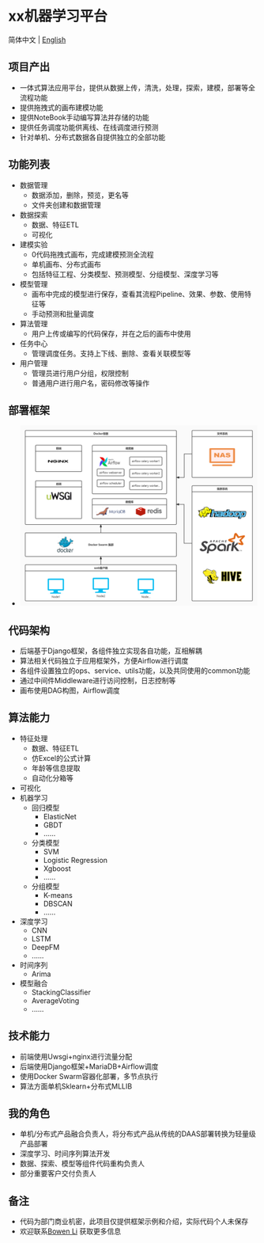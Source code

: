 # xx机器学习平台
简体中文 | [English](README_EN.md)

## 项目产出
- 一体式算法应用平台，提供从数据上传，清洗，处理，探索，建模，部署等全流程功能
- 提供拖拽式的画布建模功能
- 提供NoteBook手动编写算法并存储的功能
- 提供任务调度功能供离线、在线调度进行预测
- 针对单机、分布式数据各自提供独立的全部功能

## 功能列表
- 数据管理
  - 数据添加，删除，预览，更名等
  - 文件夹创建和数据管理
- 数据探索
  - 数据、特征ETL
  - 可视化
- 建模实验
  - 0代码拖拽式画布，完成建模预测全流程
  - 单机画布、分布式画布
  - 包括特征工程、分类模型、预测模型、分组模型、深度学习等
- 模型管理
  - 画布中完成的模型进行保存，查看其流程Pipeline、效果、参数、使用特征等
  - 手动预测和批量调度
- 算法管理
  - 用户上传或编写的代码保存，并在之后的画布中使用
- 任务中心
  - 管理调度任务。支持上下线、删除、查看关联模型等
- 用户管理
  - 管理员进行用户分组，权限控制
  - 普通用户进行用户名，密码修改等操作

## 部署框架
- ![image](assets/image/部署架构图.jpg)

## 代码架构
- 后端基于Django框架，各组件独立实现各自功能，互相解耦
- 算法相关代码独立于应用框架外，方便Airflow进行调度
- 各组件设置独立的ops、service、utils功能，以及共同使用的common功能
- 通过中间件Middleware进行访问控制，日志控制等
- 画布使用DAG构图，Airflow调度

## 算法能力
- 特征处理
  - 数据、特征ETL
  - 仿Excel的公式计算
  - 年龄等信息提取
  - 自动化分箱等
- 可视化
- 机器学习
  - 回归模型
    - ElasticNet
    - GBDT
    - ......
  - 分类模型
    - SVM
    - Logistic Regression
    - Xgboost
    - ......
  - 分组模型
    - K-means
    - DBSCAN
    - ......
- 深度学习
  - CNN
  - LSTM
  - DeepFM
  - ......
- 时间序列
  - Arima
- 模型融合
  - StackingClassifier
  - AverageVoting
  - ......

## 技术能力
- 前端使用Uwsgi+nginx进行流量分配
- 后端使用Django框架+MariaDB+Airflow调度
- 使用Docker Swarm容器化部署，多节点执行
- 算法方面单机Sklearn+分布式MLLIB

## 我的角色
- 单机/分布式产品融合负责人，将分布式产品从传统的DAAS部署转换为轻量级产品部署
- 深度学习、时间序列算法开发
- 数据、探索、模型等组件代码重构负责人
- 部分重要客户交付负责人

## 备注
- 代码为部门商业机密，此项目仅提供框架示例和介绍，实际代码个人未保存
- 欢迎联系[Bowen Li](https://crazybruce-bowen.github.io/) 获取更多信息
